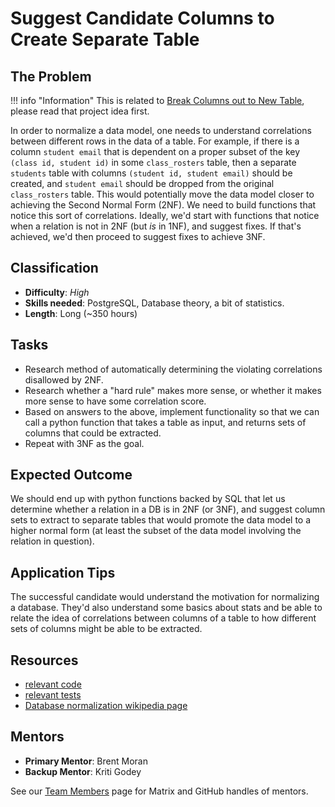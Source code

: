 # Suggest Candidate Columns to Create Separate Table

## The Problem
!!! info "Information"
    This is related to [Break Columns out to New Table](/community/mentoring/project-ideas/break-out-columns), please read that project idea first.



In order to normalize a data model, one needs to understand correlations between different rows in the data of a table.  For example, if there is a column `student email` that is dependent on a proper subset of the key `(class id, student id)` in some `class_rosters` table, then a separate `students` table with columns `(student id, student email)` should be created, and `student email` should be dropped from the original `class_rosters` table. This would potentially move the data model closer to achieving the Second Normal Form (2NF). We need to build functions that notice this sort of correlations.  Ideally, we'd start with functions that notice when a relation is not in 2NF (but _is_ in 1NF), and suggest fixes. If that's achieved, we'd then proceed to suggest fixes to achieve 3NF.

## Classification
- **Difficulty**: *High*
- **Skills needed**: PostgreSQL, Database theory, a bit of statistics.
- **Length**: Long (~350 hours)

## Tasks
- Research method of automatically determining the violating correlations disallowed by 2NF.
- Research whether a "hard rule" makes more sense, or whether it makes more sense to have some correlation score.
- Based on answers to the above, implement functionality so that we can call a python function that takes a table as input, and returns sets of columns that could be extracted.
- Repeat with 3NF as the goal.

## Expected Outcome
We should end up with python functions backed by SQL that let us determine whether a relation in a DB is in 2NF (or 3NF), and suggest column sets to extract to separate tables that would promote the data model to a higher normal form (at least the subset of the data model involving the relation in question).

## Application Tips
The successful candidate would understand the motivation for normalizing a database. They'd also understand some basics about stats and be able to relate the idea of correlations between columns of a table to how different sets of columns might be able to be extracted.

## Resources
- [relevant code](https://github.com/centerofci/mathesar/blob/afac35483cd56626778acf01df41cae9423636d5/db/tables/operations/split.py)
- [relevant tests](https://github.com/centerofci/mathesar/blob/afac35483cd56626778acf01df41cae9423636d5/db/tests/tables/operations/test_split.py)
- [Database normalization wikipedia page](https://en.wikipedia.org/wiki/Database_normalization)

## Mentors
- **Primary Mentor**: Brent Moran
- **Backup Mentor**: Kriti Godey

See our [Team Members](/team/members) page for Matrix and GitHub handles of mentors.
